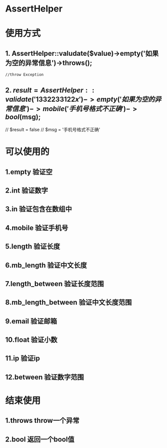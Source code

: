 # AssertHelper

# 使用方式

## 1. AssertHelper::valudate($value)->empty('如果为空的异常信息')->throws();
    //throw Exception
## 2. $result = AssertHelper::validate('1332233122x')->empty('如果为空的异常信息')->mobile('手机号格式不正确')->bool($msg);
   // $result = false
   // $msg = '手机号格式不正确'

# 可以使用的

## 1.empty 验证空
## 2.int 验证数字
## 3.in 验证包含在数组中
## 4.mobile 验证手机号
## 5.length 验证长度
## 6.mb_length 验证中文长度
## 7.length_between 验证长度范围
## 8.mb_length_between 验证中文长度范围
## 9.email 验证邮箱
## 10.float 验证小数
## 11.ip 验证ip
## 12.between 验证数字范围

# 结束使用

## 1.throws throw一个异常
## 2.bool 返回一个bool值

